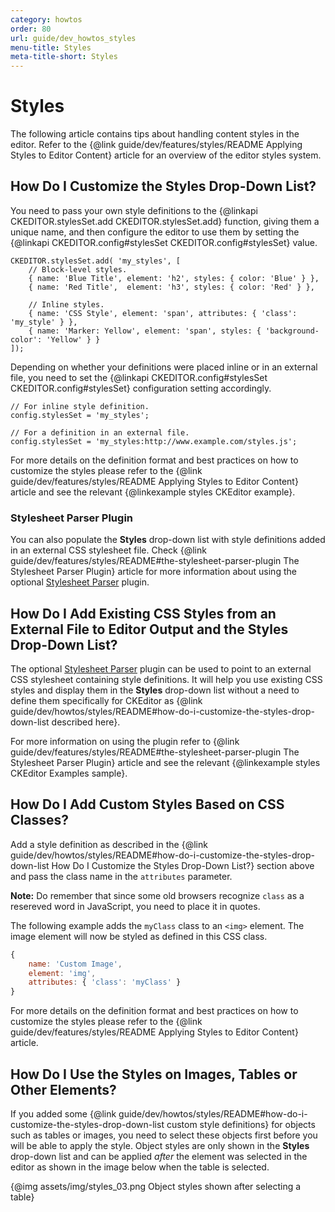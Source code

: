 ```yaml
---
category: howtos
order: 80
url: guide/dev_howtos_styles
menu-title: Styles
meta-title-short: Styles
---
```

<!--
Copyright (c) 2003-2019, CKSource - Frederico Knabben. All rights reserved.
For licensing, see LICENSE.md.
-->

# Styles

The following article contains tips about handling content styles in the editor. Refer to the {@link guide/dev/features/styles/README Applying Styles to Editor Content} article for an overview of the editor styles system.


## How Do I Customize the Styles Drop-Down List?

You need to pass your own style definitions to the {@linkapi CKEDITOR.stylesSet.add CKEDITOR.stylesSet.add} function, giving them a unique name, and then configure the editor to use them by setting the {@linkapi CKEDITOR.config#stylesSet CKEDITOR.config#stylesSet} value.

	CKEDITOR.stylesSet.add( 'my_styles', [
		// Block-level styles.
		{ name: 'Blue Title', element: 'h2', styles: { color: 'Blue' } },
		{ name: 'Red Title',  element: 'h3', styles: { color: 'Red' } },

		// Inline styles.
		{ name: 'CSS Style', element: 'span', attributes: { 'class': 'my_style' } },
		{ name: 'Marker: Yellow', element: 'span', styles: { 'background-color': 'Yellow' } }
	]);

Depending on whether your definitions were placed inline or in an external file, you need to set the {@linkapi CKEDITOR.config#stylesSet CKEDITOR.config#stylesSet} configuration setting accordingly.

	// For inline style definition.
	config.stylesSet = 'my_styles';

	// For a definition in an external file.
	config.stylesSet = 'my_styles:http://www.example.com/styles.js';

For more details on the definition format and best practices on how to customize the styles please refer to the {@link guide/dev/features/styles/README Applying Styles to Editor Content} article and see the relevant {@linkexample styles CKEditor example}.


### Stylesheet Parser Plugin

You can also populate the **Styles** drop-down list with style definitions added in an external CSS stylesheet file. Check {@link guide/dev/features/styles/README#the-stylesheet-parser-plugin The Stylesheet Parser Plugin} article for more information about using the  optional [Stylesheet Parser](https://ckeditor.com/cke4/addon/stylesheetparser) plugin.


## How Do I Add Existing CSS Styles from an External File to Editor Output and the Styles Drop-Down List?

The optional [Stylesheet Parser](https://ckeditor.com/cke4/addon/stylesheetparser) plugin can be used to point to an external CSS stylesheet containing style definitions. It will help you use existing CSS styles and display them in the **Styles** drop-down list without a need to define them specifically for CKEditor as {@link guide/dev/howtos/styles/README#how-do-i-customize-the-styles-drop-down-list described here}.

For more information on using the plugin refer to {@link guide/dev/features/styles/README#the-stylesheet-parser-plugin The Stylesheet Parser Plugin} article and see the relevant {@linkexample styles CKEditor Examples sample}.


## How Do I Add Custom Styles Based on CSS Classes?

Add a style definition as described in the {@link guide/dev/howtos/styles/README#how-do-i-customize-the-styles-drop-down-list How Do I Customize the Styles Drop-Down List?} section above and pass the class name in the `attributes` parameter.

**Note:** Do remember that since some old browsers recognize `class` as a resereved word in JavaScript, you need to place it in quotes.

The following example adds the `myClass` class to an `<img>` element. The image element will now be styled as defined in this CSS class.

```js
{
	name: 'Custom Image',
	element: 'img',
	attributes: { 'class': 'myClass' }
}
```

For more details on the definition format and best practices on how to customize the styles please refer to the {@link guide/dev/features/styles/README Applying Styles to Editor Content} article.


## How Do I Use the Styles on Images, Tables or Other Elements?

If you added some {@link guide/dev/howtos/styles/README#how-do-i-customize-the-styles-drop-down-list custom style definitions} for objects such as tables or images, you need to select these objects first before you will be able to apply the style. Object styles are only shown in the **Styles** drop-down list and can be applied *after* the element was selected in the editor as shown in the image below when the table is selected.

{@img assets/img/styles_03.png Object styles shown after selecting a table}
